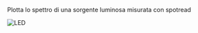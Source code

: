 Plotta lo spettro di una sorgente luminosa misurata con spotread

![LED](https://user-images.githubusercontent.com/16850090/165939150-72d35a68-0bfc-4ce9-890a-66b51755c6de.png)
